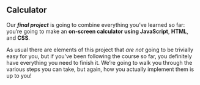 ## Calculator

Our ***final project*** is going to combine everything you’ve learned so far: you’re going to make an **on-screen calculator using JavaScript**, **HTML**, and **CSS**.

As usual there are elements of this project that *are not* going to be trivially easy for you, but if you’ve been following the course so far, you definitely have everything you need to finish it. We’re going to walk you through the various steps you can take, but again, how you actually implement them is up to you!
